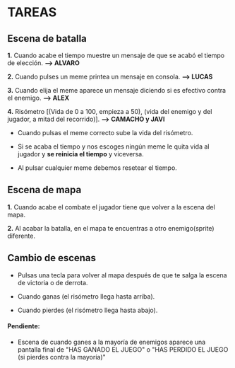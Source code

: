 # TAREAS

## Escena de batalla

**1.** Cuando acabe el tiempo muestre un mensaje de que se acabó el tiempo de elección. **--> ALVARO**

**2.** Cuando pulses un meme printea un mensaje en consola. **--> LUCAS**


**3.** Cuando elija el meme aparece un mensaje diciendo si es efectivo contra el enemigo. **--> ALEX**


**4.** Risómetro [(Vida de 0 a 100, empieza a 50), (vida del enemigo y del jugador, a mitad del recorrido)]. **--> CAMACHO y JAVI**


- Cuando pulsas el meme correcto sube la vida del risómetro.

- Si se acaba el tiempo y nos escoges ningún meme le quita vida al jugador y **se reinicia el tiempo** y viceversa.

- Al pulsar cualquier meme debemos resetear el tiempo.

## Escena de mapa

**1.** Cuando acabe el combate el jugador tiene que volver a la escena del mapa.

**2.** Al acabar la batalla, en el mapa te encuentras a otro enemigo(sprite) diferente.

## Cambio de escenas

- Pulsas una tecla para volver al mapa después de que te salga la escena de victoria o de derrota.
 
- Cuando ganas (el risómetro llega hasta arriba).
  
- Cuando pierdes (el risómetro llega hasta abajo).

#### Pendiente:
- Escena de cuando ganes a la mayoría de enemigos aparece una pantalla final de "HAS GANADO EL JUEGO" o "HAS PERDIDO EL JUEGO (si pierdes contra la mayoría)"
  